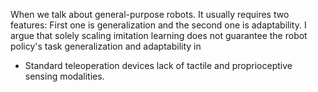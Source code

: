 
When we talk about general-purpose robots. It usually requires two features:
First one is generalization and the second one is adaptability. I argue that solely scaling imitation learning does not guarantee the robot policy's task generalization and adaptability in 

- Standard teleoperation devices lack of tactile and proprioceptive sensing modalities. 